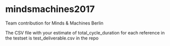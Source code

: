 # mindsmachines2017
Team contribution for Minds &amp; Machines Berlin

The CSV file with your estimate of total_cycle_duration for each reference in the testset is test_deliverable.csv in the repo
